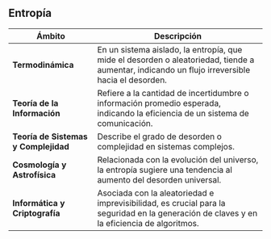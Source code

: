 ## Entropía

| Ámbito                     | Descripción                                                                                                                                 |
|----------------------------|---------------------------------------------------------------------------------------------------------------------------------------------|
| **Termodinámica**          | En un sistema aislado, la entropía, que mide el desorden o aleatoriedad, tiende a aumentar, indicando un flujo irreversible hacia el desorden. |
| **Teoría de la Información** | Refiere a la cantidad de incertidumbre o información promedio esperada, indicando la eficiencia de un sistema de comunicación.                |
| **Teoría de Sistemas y Complejidad** | Describe el grado de desorden o complejidad en sistemas complejos.                                               |
| **Cosmología y Astrofísica** | Relacionada con la evolución del universo, la entropía sugiere una tendencia al aumento del desorden universal.                                |
| **Informática y Criptografía** | Asociada con la aleatoriedad e imprevisibilidad, es crucial para la seguridad en la generación de claves y en la eficiencia de algoritmos.     |
